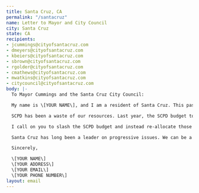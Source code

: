 ```yaml
---
title: Santa Cruz, CA
permalink: "/santacruz"
name: Letter to Mayor and City Council
city: Santa Cruz
state: CA
recipients:
- jcummings@cityofsantacruz.com
- dmeyers@cityofsantacruz.com
- kbeiers@cityofsantacruz.com
- sbrown@cityofsantacruz.com
- rgolder@cityofsantacruz.com
- cmathews@cityofsantacruz.com
- mwatkins@cityofsantacruz.com
- citycouncil@cityofsantacruz.com
body: |-
  To Mayor Cummings and the Santa Cruz City Council:

  My name is \[YOUR NAME\], and I am a resident of Santa Cruz. This past week, our nation has been gripped by protests calling for a rapid reevaluation of the role of police in our communities, and an end to racism and anti-Blackness. Accordingly, it has come to my attention that the budget for 2021 is being decided as these protests continue.

  SCPD has been a waste of our resources. Last year, the SCPD budget totaled over $30,000,000, most coming from the general fund -- Over twice as much as any other single department, including firefighters. While we’ve been spending extraordinary amounts on policing, we have not seen improvements to safety, homelessness, mental health, or affordability in our city. Instead, we see wasteful and harmful actions of our police, while these critical issues largely go ignored.

  I call on you to slash the SCPD budget and instead re-allocate those funds to programs proven to more effectively promote a safe and equitable community: community-based mental health services, substance abuse treatment services, affordable housing programs, and solutions to the affordability crisis. I implore you to give every member of our community experiencing homelessness a place to call home and the treatment they need before needlessly spending money on a police force that seeks order through force.

  Santa Cruz has long been a leader on progressive issues. We can be a leader here, as well, if you and our other city officials have the courage to step up.

  Sincerely,

  \[YOUR NAME\]
  \[YOUR ADDRESS\]
  \[YOUR EMAIL\]
  \[YOUR PHONE NUMBER\]
layout: email
---
```


